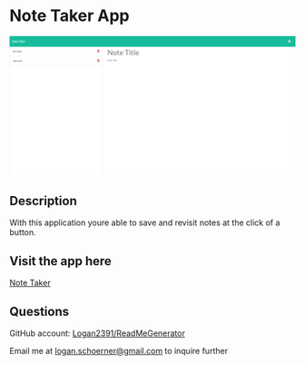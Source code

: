 # Note Taker App
![](./public/assets/image/1662319511896.png)
## Description 
With this application youre able to save and revisit notes at the click of a button.
## Visit the app here
[Note Taker](https://intense-temple-80382.herokuapp.com/notes)

## Questions 
 GitHub account: [Logan2391/ReadMeGenerator](https://github.com/Logan2391/ReadMeGenerator)
 
 Email me at logan.schoerner@gmail.com to inquire further